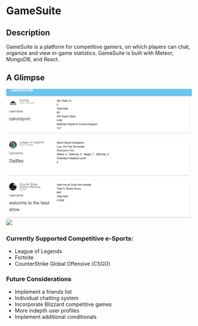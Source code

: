 # GameSuite

## Description

GameSuite is a platform for competitive gamers, on which players can chat, organize and view in-game statistics. GameSuite is built with Meteor, MongoDB, and React.

## A Glimpse

![GameSuite game tiles](public/assets/images/GameSuitePic1.png)
<img src="/public/assets/images/FireShot Capture 19 - GameSuite - http_**localhost*3000*">

### Currently Supported Competitive e-Sports:

*   League of Legends
*   Fortnite
*   CounterStrike Global Offensive (CSGO)

### Future Considerations

*   Implement a friends list
*   Individual chatting system
*   Incorporate Blizzard competitive games
*   More indepth user profiles
*   Implement additional conditionals
